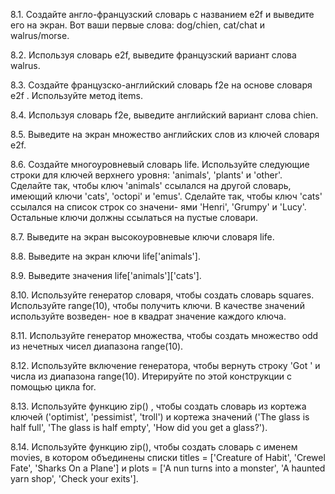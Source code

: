 8.1. Создайте англо-французский словарь с названием e2f и выведите его на экран.
Вот ваши первые слова: dog/chien, cat/chat и walrus/morse.

8.2. Используя словарь e2f, выведите французский вариант слова walrus.

8.3. Создайте французско-английский словарь f2e на основе словаря e2f .
Используйте метод items.

8.4. Используя словарь f2e, выведите английский вариант слова chien.

8.5. Выведите на экран множество английских слов из ключей словаря e2f.

8.6. Создайте многоуровневый словарь life. Используйте следующие строки для
ключей верхнего уровня: 'animals', 'plants' и 'other'. Сделайте так, чтобы
ключ 'animals' ссылался на другой словарь, имеющий ключи 'cats', 'octopi'
и 'emus'. Сделайте так, чтобы ключ 'cats' ссылался на список строк со значени-
ями 'Henri', 'Grumpy' и 'Lucy'. Остальные ключи должны ссылаться на пустые
словари.

8.7. Выведите на экран высокоуровневые ключи словаря life.

8.8. Выведите на экран ключи life['animals'].

8.9. Выведите значения life['animals']['cats'].

8.10. Используйте генератор словаря, чтобы создать словарь squares. Используйте
range(10), чтобы получить ключи. В качестве значений используйте возведен-
ное в квадрат значение каждого ключа.

8.11. Используйте генератор множества, чтобы создать множество odd из нечетных
чисел диапазона range(10).

8.12. Используйте включение генератора, чтобы вернуть строку 'Got ' и числа из
диапазона range(10). Итерируйте по этой конструкции с помощью цикла for.

8.13. Используйте функцию zip() , чтобы создать словарь из кортежа ключей
('optimist', 'pessimist', 'troll') и кортежа значений ('The glass is half full',
'The glass is half empty', 'How did you get a glass?').

8.14. Используйте функцию zip(), чтобы создать словарь с именем movies, в котором
объединены списки titles = ['Creature of Habit', 'Crewel Fate', 'Sharks On
a Plane'] и plots = ['A nun turns into a monster', 'A haunted yarn shop', 'Check
your exits'].